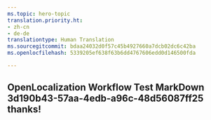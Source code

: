 ```yaml
---
ms.topic: hero-topic
translation.priority.ht:
- zh-cn
- de-de
translationtype: Human Translation
ms.sourcegitcommit: bdaa24032d0f57c45b4927660a7dcb02dc6c42ba
ms.openlocfilehash: 5339205ef638f63b6dd4767606edd0d146500fda

---
```

## OpenLocalization Workflow Test MarkDown 3d190b43-57aa-4edb-a96c-48d56087ff25 thanks!



<!--HONumber=Jul16_HO4-->


